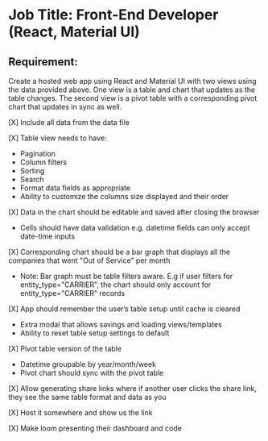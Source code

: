 # Job Title: Front-End Developer (React, Material UI)

## Requirement:
Create a hosted web app using React and Material UI with two views using the data provided above. One view is a table and chart that updates as the table changes. The second view is a pivot table with a corresponding pivot chart that updates in sync as well.

[X] Include all data from the data file

[X] Table view needs to have:
 - Pagination
 - Column filters
 - Sorting
 - Search
 - Format data fields as appropriate
 - Ability to customize the columns size displayed and their order

[X] Data in the chart should be editable and saved after closing the browser
 - Cells should have data validation e.g. datetime fields can only accept date-time inputs

[X] Corresponding chart should be a bar graph that displays all the companies that went "Out of Service" per month
 - Note: Bar graph must be table filters aware. E.g if user filters for entity_type="CARRIER", the chart should only account for entity_type="CARRIER" records

[X] App should remember the user’s table setup until cache is cleared
 - Extra modal that allows savings and loading views/templates
 - Ability to reset table setup settings to default

[X] Pivot table version of the table
 - Datetime groupable by year/month/week
 - Pivot chart should sync with the pivot table

[X] Allow generating share links where if another user clicks the share link, they see the same table format and data as you

[X] Host it somewhere and show us the link

[X] Make loom presenting their dashboard and code